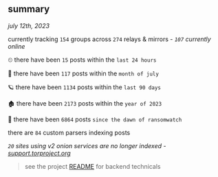 
## summary
_july 12th, 2023_

currently tracking `154` groups across `274` relays & mirrors - _`107` currently online_

⏲ there have been `15` posts within the `last 24 hours`

🦈 there have been `117` posts within the `month of july`

🪐 there have been `1134` posts within the `last 90 days`

🏚 there have been `2173` posts within the `year of 2023`

🦕 there have been `6864` posts `since the dawn of ransomwatch`

there are `84` custom parsers indexing posts

_`20` sites using v2 onion services are no longer indexed - [support.torproject.org](https://support.torproject.org/onionservices/v2-deprecation/)_

> see the project [README](https://github.com/joshhighet/ransomwatch#ransomwatch--) for backend technicals
